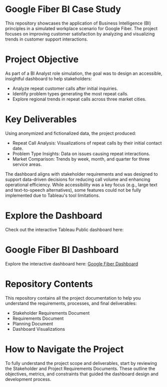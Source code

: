 # Google Fiber BI Case Study

This repository showcases the application of Business Intelligence (BI) principles in a simulated workplace scenario for Google Fiber. The project focuses on improving customer satisfaction by analyzing and visualizing trends in customer support interactions.

# Project Objective

As part of a BI Analyst role simulation, the goal was to design an accessible, insightful dashboard to help stakeholders:

- Analyze repeat customer calls after initial inquiries.
- Identify problem types generating the most repeat calls.
- Explore regional trends in repeat calls across three market cities.


# Key Deliverables

Using anonymized and fictionalized data, the project produced:

- Repeat Call Analysis: Visualizations of repeat calls by their initial contact date.
- Problem Type Insights: Data on issues causing repeat interactions.
- Market Comparison: Trends by week, month, and quarter for three service areas.
  
The dashboard aligns with stakeholder requirements and was designed to support data-driven decisions for reducing call volume and enhancing operational efficiency. While accessibility was a key focus (e.g., large text and text-to-speech alternatives), some features could not be fully implemented due to Tableau's tool limitations.

# Explore the Dashboard


Check out the interactive Tableau Public dashboard here:
# Google Fiber BI Dashboard  
Explore the interactive dashboard here: [Google Fiber Dashboard](https://public.tableau.com/app/profile/delasi.afenu/viz/workbook_17344254692930/Dashboard2?publish=yes)


# Repository Contents

This repository contains all the project documentation to help you understand the requirements, processes, and final deliverables:

- Stakeholder Requirements Document
- Requirements Document
- Planning Document
- Dashboard Visualizations

# How to Navigate the Project

To fully understand the project scope and deliverables, start by reviewing the Stakeholder and Project Requirements Documents. These outline the objectives, metrics, and constraints that guided the dashboard design and development process.
